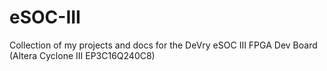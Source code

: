 # eSOC-III
Collection of my projects and docs for the DeVry eSOC III FPGA Dev Board (Altera Cyclone III EP3C16Q240C8)
